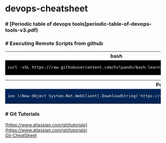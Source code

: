 # devops-cheatsheet

### # [Periodic table of devops tools]periodic-table-of-devops-tools-v3.pdf)

### # Executing Remote Scripts from github

<table>
<tr><th>bash</th></tr>
<tr><td bgcolor="#000000">

<pre style="background-color:#000000;color:#EEEDF0">
curl -sSL https://raw.githubusercontent.com/hclpandv/bash-learning/master/colors.sh | bash
</pre>
  
</td></tr> </table>
<!---      -->

<table>
<tr><th>PowerShell</th></tr>
<tr><td bgcolor="#012456">

<pre style="background-color:#012456;color:#EEEDF0">
iex ((New-Object System.Net.WebClient).DownloadString('https://raw.githubusercontent.com/hclpandv/devops-cheatsheet/master/demo.ps1'))
</pre>
  
</td></tr> </table>
<!---      -->

### # Git Tutorials

[https://www.atlassian.com/git/tutorials](https://www.atlassian.com/git/tutorials)  
[Git-CheatSheet](atlassian-git-cheatsheet.pdf)



